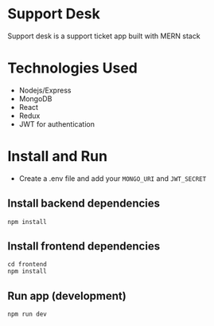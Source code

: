 # Support Desk

Support desk is a support ticket app built with MERN stack

# Technologies Used

- Nodejs/Express
- MongoDB
- React
- Redux
- JWT for authentication

# Install and Run

- Create a .env file and add your `MONGO_URI` and `JWT_SECRET`

## Install backend dependencies

```
npm install
```

## Install frontend dependencies

```
cd frontend
npm install
```

## Run app (development)

```
npm run dev
```
